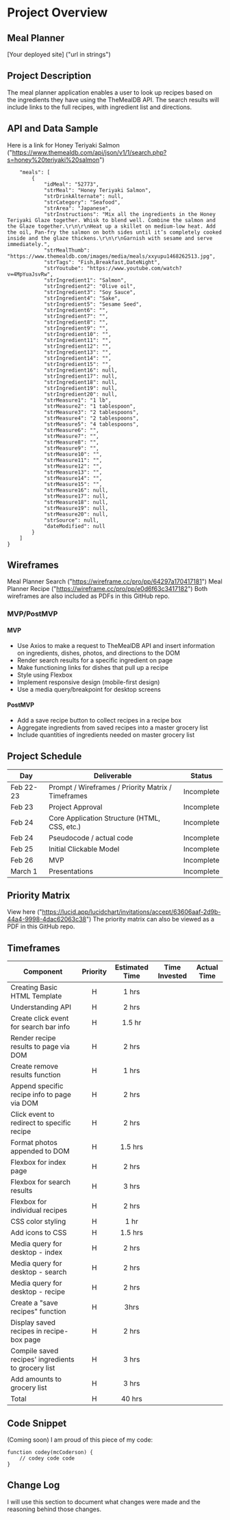 # Project Overview

## Meal Planner

[Your deployed site] ("url in strings")

## Project Description

The meal planner application enables a user to look up recipes based on the ingredients they have using the TheMealDB API. The search results will include links to the full recipes, with ingredient list and directions.

## API and Data Sample

Here is a link for Honey Teriyaki Salmon ("https://www.themealdb.com/api/json/v1/1/search.php?s=honey%20teriyaki%20salmon")
```{
    "meals": [
        {
            "idMeal": "52773",
            "strMeal": "Honey Teriyaki Salmon",
            "strDrinkAlternate": null,
            "strCategory": "Seafood",
            "strArea": "Japanese",
            "strInstructions": "Mix all the ingredients in the Honey Teriyaki Glaze together. Whisk to blend well. Combine the salmon and the Glaze together.\r\n\r\nHeat up a skillet on medium-low heat. Add the oil, Pan-fry the salmon on both sides until it’s completely cooked inside and the glaze thickens.\r\n\r\nGarnish with sesame and serve immediately.",
            "strMealThumb": "https://www.themealdb.com/images/media/meals/xxyupu1468262513.jpg",
            "strTags": "Fish,Breakfast,DateNight",
            "strYoutube": "https://www.youtube.com/watch?v=4MpYuaJsvRw",
            "strIngredient1": "Salmon",
            "strIngredient2": "Olive oil",
            "strIngredient3": "Soy Sauce",
            "strIngredient4": "Sake",
            "strIngredient5": "Sesame Seed",
            "strIngredient6": "",
            "strIngredient7": "",
            "strIngredient8": "",
            "strIngredient9": "",
            "strIngredient10": "",
            "strIngredient11": "",
            "strIngredient12": "",
            "strIngredient13": "",
            "strIngredient14": "",
            "strIngredient15": "",
            "strIngredient16": null,
            "strIngredient17": null,
            "strIngredient18": null,
            "strIngredient19": null,
            "strIngredient20": null,
            "strMeasure1": "1 lb",
            "strMeasure2": "1 tablespoon",
            "strMeasure3": "2 tablespoons",
            "strMeasure4": "2 tablespoons",
            "strMeasure5": "4 tablespoons",
            "strMeasure6": "",
            "strMeasure7": "",
            "strMeasure8": "",
            "strMeasure9": "",
            "strMeasure10": "",
            "strMeasure11": "",
            "strMeasure12": "",
            "strMeasure13": "",
            "strMeasure14": "",
            "strMeasure15": "",
            "strMeasure16": null,
            "strMeasure17": null,
            "strMeasure18": null,
            "strMeasure19": null,
            "strMeasure20": null,
            "strSource": null,
            "dateModified": null
        }
    ]
}
```
## Wireframes

Meal Planner Search ("https://wireframe.cc/pro/pp/64297a170417181")
Meal Planner Recipe ("https://wireframe.cc/pro/pp/e0d6f63c3417182")
Both wireframes are also included as PDFs in this GitHub repo.

### MVP/PostMVP

#### MVP 

- Use Axios to make a request to TheMealDB API and insert information on ingredients, dishes, photos, and directions to the DOM
- Render search results for a specific ingredient on page
- Make functioning links for dishes that pull up a recipe 
- Style using Flexbox
- Implement responsive design (mobile-first design)
- Use a media query/breakpoint for desktop screens

#### PostMVP  

- Add a save recipe button to collect recipes in a recipe box
- Aggregate ingredients from saved recipes into a master grocery list
- Include quantities of ingredients needed on master grocery list

## Project Schedule

|  Day | Deliverable | Status
|---|---| ---|
|Feb 22-23| Prompt / Wireframes / Priority Matrix / Timeframes | Incomplete
|Feb 23| Project Approval | Incomplete
|Feb 24| Core Application Structure (HTML, CSS, etc.) | Incomplete
|Feb 24| Pseudocode / actual code | Incomplete
|Feb 25| Initial Clickable Model  | Incomplete
|Feb 26| MVP | Incomplete
|March 1| Presentations | Incomplete

## Priority Matrix

View here ("https://lucid.app/lucidchart/invitations/accept/63606aaf-2d9b-44a4-9998-4dac62063c38")
The priority matrix can also be viewed as a PDF in this GitHub repo.

## Timeframes

| Component | Priority | Estimated Time | Time Invested | Actual Time |
| --- | :---: |  :---: | :---: | :---: |
| Creating Basic HTML Template | H | 1 hrs|  |  |
| Understanding API | H | 2 hrs |  |  |
| Create click event for search bar info | H | 1.5 hr |  |  |
| Render recipe results to page via DOM | H | 2 hrs |  |  |
| Create remove results function | H | 1 hrs |  |  |
| Append specific recipe info to page via DOM | H | 2 hrs |  |  |
| Click event to redirect to specific recipe | H | 2 hrs |  |  |
| Format photos appended to DOM | H | 1.5 hrs |  |  |
| Flexbox for index page | H | 2 hrs |  |  |
| Flexbox for search results | H | 3 hrs |  |  |
| Flexbox for individual recipes | H | 2 hrs |  |  |
| CSS color styling | H | 1 hr |  |  |
| Add icons to CSS | H | 1.5 hrs |  |  |
| Media query for desktop - index | H | 2 hrs |  |  |
| Media query for desktop - search | H | 2 hrs |  |  |
| Media query for desktop - recipe | H | 2 hrs |  |  |
| Create a "save recipes" function | H | 3hrs|  |  |
| Display saved recipes in recipe-box page | H | 2 hrs |  |  |
| Compile saved recipes' ingredients to grocery list | H | 3 hrs |  |  |
| Add amounts to grocery list | H | 3 hrs |  |  |
| Total | H | 40 hrs|  |  |

## Code Snippet

(Coming soon) I am proud of this piece of my code:

```
function codey(mcCoderson) {
	// codey code code
}
```

## Change Log
I will use this section to document what changes were made and the reasoning behind those changes.  
